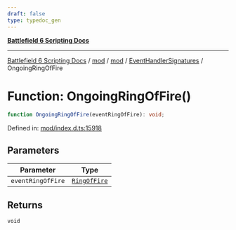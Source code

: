 ```yaml
---
draft: false
type: typedoc_gen
---
```


[**Battlefield 6 Scripting Docs**](../../../../_index.md)

***

[Battlefield 6 Scripting Docs](../../../../_index.md) / [mod](../../../_index.md) / [mod](../../_index.md) / [EventHandlerSignatures](../_index.md) / OngoingRingOfFire

# Function: OngoingRingOfFire()

```ts
function OngoingRingOfFire(eventRingOfFire): void;
```

Defined in: [mod/index.d.ts:15918](https://github.com/battlefield-portal-community/portal-docs/blob/ff09b2690670f74de7e97198022e5a97ff1161ff/generators/santiago/mod/index.d.ts#L15918)

## Parameters

| Parameter | Type |
| ------ | ------ |
| `eventRingOfFire` | [`RingOfFire`](../../RingOfFire/_index.md) |

## Returns

`void`
